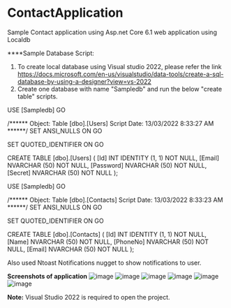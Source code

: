 # ContactApplication
Sample Contact application using Asp.net Core 6.1 web application using Localdb

****Sample Database Script:
1. To create local database using Visual studio 2022, please refer the link https://docs.microsoft.com/en-us/visualstudio/data-tools/create-a-sql-database-by-using-a-designer?view=vs-2022
2. Create one database with name "Sampledb" and run the below "create table" scripts.

USE [Sampledb]
GO

/****** Object: Table [dbo].[Users] Script Date: 13/03/2022 8:33:27 AM ******/
SET ANSI_NULLS ON
GO

SET QUOTED_IDENTIFIER ON
GO

CREATE TABLE [dbo].[Users] (
    [Id]       INT           IDENTITY (1, 1) NOT NULL,
    [Email]    NVARCHAR (50) NOT NULL,
    [Password] NVARCHAR (50) NOT NULL,
    [Secret]   NVARCHAR (50) NOT NULL
);

USE [Sampledb]
GO

/****** Object: Table [dbo].[Contacts] Script Date: 13/03/2022 8:33:23 AM ******/
SET ANSI_NULLS ON
GO

SET QUOTED_IDENTIFIER ON
GO

CREATE TABLE [dbo].[Contacts] (
    [Id]      INT           IDENTITY (1, 1) NOT NULL,
    [Name]    NVARCHAR (50) NOT NULL,
    [PhoneNo] NVARCHAR (50) NOT NULL,
    [Email]   NVARCHAR (50) NOT NULL
);

Also used Ntoast Notifications nugget to show notifications to user.

**Screenshots of application**
![image](https://user-images.githubusercontent.com/35318669/158038392-e58c2a73-d540-4b09-a085-b3a002799b49.png)
![image](https://user-images.githubusercontent.com/35318669/158038402-f56d6c46-e35f-4b27-82ab-e1fa1a78237d.png)
![image](https://user-images.githubusercontent.com/35318669/158038413-1f3cfce9-e4ff-4ed7-b4c8-785239f107dd.png)
![image](https://user-images.githubusercontent.com/35318669/158038478-5e3a605e-b6e4-429a-94da-80b9ae325f62.png)
![image](https://user-images.githubusercontent.com/35318669/158038463-8322a293-67f7-490c-baf9-9798f81ff44e.png)
![image](https://user-images.githubusercontent.com/35318669/158038490-c34234f1-17b4-4b91-9d81-0e7636988cf8.png)


**Note:** Visual Studio 2022 is required to open the project.


